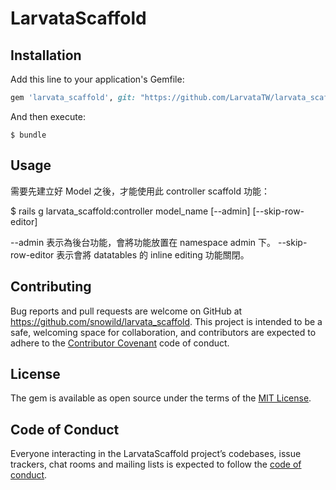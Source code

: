 # LarvataScaffold

## Installation

Add this line to your application's Gemfile:

```ruby
gem 'larvata_scaffold', git: "https://github.com/LarvataTW/larvata_scaffold.git"

```
And then execute:

    $ bundle

## Usage

需要先建立好 Model 之後，才能使用此 controller scaffold 功能：

$ rails g larvata_scaffold:controller model_name [--admin] [--skip-row-editor]

--admin 表示為後台功能，會將功能放置在 namespace admin 下。
--skip-row-editor 表示會將 datatables 的 inline editing 功能關閉。

## Contributing

Bug reports and pull requests are welcome on GitHub at https://github.com/snowild/larvata_scaffold. This project is intended to be a safe, welcoming space for collaboration, and contributors are expected to adhere to the [Contributor Covenant](http://contributor-covenant.org) code of conduct.

## License

The gem is available as open source under the terms of the [MIT License](https://opensource.org/licenses/MIT).

## Code of Conduct

Everyone interacting in the LarvataScaffold project’s codebases, issue trackers, chat rooms and mailing lists is expected to follow the [code of conduct](https://github.com/snowild/larvata_scaffold/blob/master/CODE_OF_CONDUCT.md).
